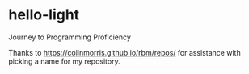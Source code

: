 # hello-light
Journey to Programming Proficiency

Thanks to https://colinmorris.github.io/rbm/repos/ for assistance with picking a name for my repository.
